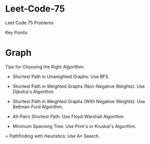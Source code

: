# Leet-Code-75
Leet Code 75 Problems


Key Points:

# Graph
Tips for Choosing the Right Algorithm:
- Shortest Path in Unweighted Graphs: Use BFS.

- Shortest Path in Weighted Graphs (Non-Negative Weights): Use Dijkstra's Algorithm.

- Shortest Path in Weighted Graphs (With Negative Weights): Use Bellman-Ford Algorithm.

- All-Pairs Shortest Path: Use Floyd-Warshall Algorithm.

- Minimum Spanning Tree: Use Prim's or Kruskal's Algorithm.

= Pathfinding with Heuristics: Use A* Search.


